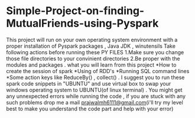 # Simple-Project-on-finding-MutualFriends-using-Pyspark
This project will run on your own operating system environment with a proper installation of Pyspark packages , Java JDK , winutensils
Take following actions before running these PY FILES
1.Make sure you change those file directories to your convinient directories
2.Be proper with the modules and packages
.
what you will learn from this project
*How to create the session of spark
*Using of RDD's
*Running SQL command lines 
*Some action keys like ReduceBy() , collect() 
.
I suggest you to run these spark code snippets in "UBUNTU" and use virtual box to swap your windows operating system to UBUNTU(of linux terminal)
.
You might get any unnexpected errors while running the code , if you are stuck with any such problems drop me a mail prajwalmh6111@gmail.com(i'll try my level best to make you understand the code part and help with your error)
